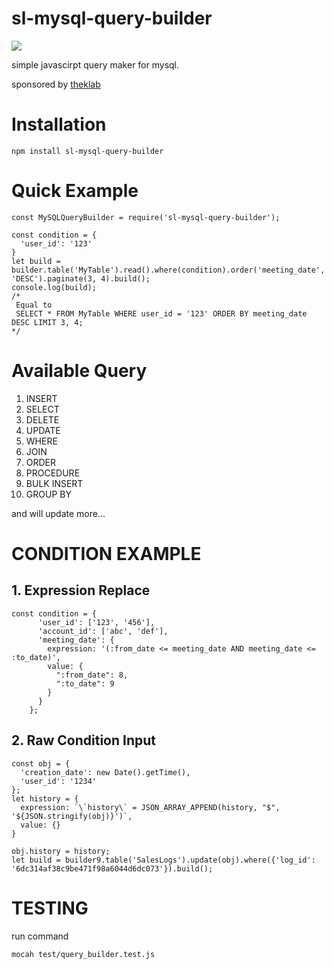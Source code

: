 # sl-mysql-query-builder

[![](https://img.shields.io/npm/v/sl-mysql-query-builder)](https://www.npmjs.com/package/sl-mysql-query-builder)

simple javascirpt query maker for mysql.

sponsored by [theklab](https://theklab.co)

# Installation

```
npm install sl-mysql-query-builder
```

# Quick Example
```
const MySQLQueryBuilder = require('sl-mysql-query-builder');

const condition = {
  'user_id': '123'	
}
let build = builder.table('MyTable').read().where(condition).order('meeting_date', 'DESC').paginate(3, 4).build();
console.log(build);
/*
 Equal to
 SELECT * FROM MyTable WHERE user_id = '123' ORDER BY meeting_date DESC LIMIT 3, 4;
*/
```

# Available Query

1. INSERT
2. SELECT
3. DELETE
4. UPDATE
2. WHERE 
3. JOIN
4. ORDER
5. PROCEDURE
6. BULK INSERT
7. GROUP BY

and will update more...

# CONDITION EXAMPLE

## 1. Expression Replace
```
const condition = {
      'user_id': ['123', '456'],
      'account_id': ['abc', 'def'],
      'meeting_date': {
        expression: '(:from_date <= meeting_date AND meeting_date <= :to_date)',
        value: {
          ":from_date": 8,
          ":to_date": 9
        } 
      }
    };
```


## 2. Raw Condition Input

```
const obj = {
  'creation_date': new Date().getTime(),
  'user_id': '1234'
};
let history = {
  expression: `\`history\` = JSON_ARRAY_APPEND(history, "$", '${JSON.stringify(obj)}')`,
  value: {}
}

obj.history = history;
let build = builder9.table('SalesLogs').update(obj).where({'log_id': '6dc314af38c9be471f98a6044d6dc073'}).build();
```


# TESTING

run command

```
mocah test/query_builder.test.js
```